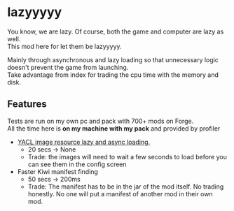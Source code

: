 # lazyyyyy
  
You know, we are lazy. Of course, both the game and computer are lazy as well.  
This mod here for let them be lazyyyyy.  
  
Mainly through asynchronous and lazy loading so that unnecessary logic doesn't prevent the game from launching.  
Take advantage from index for trading the cpu time with the memory and disk.  

## Features
Tests are run on my own pc and pack with 700+ mods on Forge.  
All the time here is **on my machine with my pack** and provided by profiler  
- [YACL image resource lazy and async loading. ](https://github.com/isXander/YetAnotherConfigLib/issues/218)
    - 20 secs → None
    - Trade: the images will need to wait a few seconds to load before you can see them in the config screen
- Faster Kiwi manifest finding
    - 50 secs -> 200ms
    - Trade: The manifest has to be in the jar of the mod itself. No trading honestly. No one will put a manifest of another mod in their own mod.